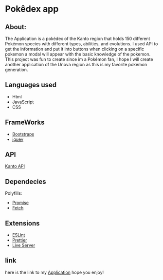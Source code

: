 # Pokêdex app
## About:
The Application is a pokédex of the Kanto region that holds 150 different Pokémon species with different types, abilities, and evolutions. I used API to get the information and put it into buttons when clicking on a specific pokemon a modal will appear with the basic knowledge of the pokemon. This project was fun to create since im a Pokémon fan, I hope I will create another application of the Unova region as this is my favorite pokemon generation.

## Languages used
- Html
- JavaScript
- CSS

## FrameWorks
- [Bootstraps](https://getbootstrap.com/)
- [jquey](https://jquery.com)

## API
[Kanto API](https://pokeapi.co/api/v2/pokemon/?limit=150)

## Dependecies
Polyfills:
- [Promise](https://raw.githubusercontent.com/taylorhakes/promise-polyfill/master/dist/polyfill.min.js)
- [Fetch](https://github.com/github/fetch)

## Extensions
- [ESLint](https://eslint.org/)
- [Prettier](https://prettier.io/)
- [Live Server](https://github.com/ritwickdey/vscode-live-server-plus-plus)

## link
here is the link to my [Application](https://johnmz20.github.io/Pok-dex-app/) hope you enjoy!
